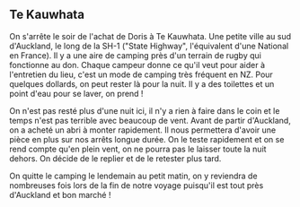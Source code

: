 ## Te Kauwhata

On s'arrête le soir de l'achat de Doris à Te Kauwhata. Une petite ville au sud d'Auckland,
le long de la SH-1 ("State Highway", l'équivalent d'une National en France). Il y a une aire de camping près d'un terrain de rugby
qui fonctionne au don. Chaque campeur donne ce qu'il veut pour aider à l'entretien du lieu, c'est un mode de camping très fréquent en NZ. Pour quelques dollards,
on peut rester là pour la nuit. Il y a des toilettes et un point d'eau pour se laver, on prend !

On n'est pas resté plus d'une nuit ici, il n'y a rien à faire dans le coin et le temps n'est pas terrible avec beaucoup de vent.
Avant de partir d'Auckland, on a acheté un abri à monter rapidement. Il nous permettera d'avoir une pièce en plus sur nos arrêts longue durée.
On le teste rapidement et on se rend compte qu'en plein vent, on ne pourra pas le laisser toute la nuit dehors. On décide de le replier et de le retester plus tard.

On quitte le camping le lendemain au petit matin, on y reviendra de nombreuses fois lors de la fin de notre voyage puisqu'il est tout près d'Auckland et bon marché !
